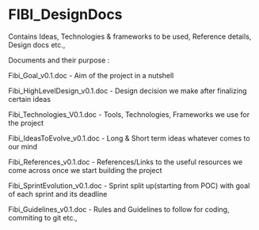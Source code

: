 # FIBI_DesignDocs
Contains Ideas, Technologies &amp; frameworks to be used, Reference details, Design docs etc.,

Documents and their purpose :

Fibi_Goal_v0.1.doc - Aim of the project in a nutshell

Fibi_HighLevelDesign_v0.1.doc - Design decision we make after finalizing certain ideas

Fibi_Technologies_V0.1.doc - Tools, Technologies, Frameworks we use for the project

Fibi_IdeasToEvolve_v0.1.doc - Long & Short term ideas whatever comes to our mind

Fibi_References_v0.1.doc - References/Links to the useful resources we come across once we start building the project

Fibi_SprintEvolution_v0.1.doc - Sprint split up(starting from POC) with goal of each sprint and its deadline

Fibi_Guidelines_v0.1.doc - Rules and Guidelines to follow for coding, commiting to git etc., 


